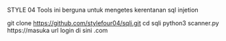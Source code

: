 STYLE 04
Tools ini berguna untuk mengetes kerentanan sql injetion 

git clone https://github.com/stylefour04/sqli.git
cd sqli
python3 scanner.py  https://masuka url login di sini .com
